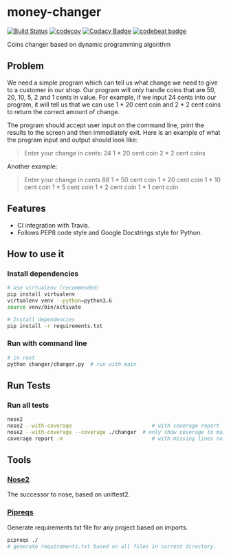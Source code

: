 # money-changer
[![Build Status](https://travis-ci.org/egmontsong/money-changer.svg?branch=master)](https://travis-ci.org/egmontsong/money-changer)
[![codecov](https://codecov.io/gh/egmontsong/money-changer/branch/master/graph/badge.svg)](https://codecov.io/gh/egmontsong/money-changer)
[![Codacy Badge](https://api.codacy.com/project/badge/Grade/bdcbe53edebf44baa6b1b8602ac1833a)](https://www.codacy.com/app/egmontsong/money-changer?utm_source=github.com&amp;utm_medium=referral&amp;utm_content=egmontsong/money-changer&amp;utm_campaign=Badge_Grade)
[![codebeat badge](https://codebeat.co/badges/4f95fbd3-5db5-4f2f-82ac-1b14c91f7412)](https://codebeat.co/projects/github-com-egmontsong-money-changer-master)


Coins changer based on dynamic programming algorithm

## Problem
We need a simple program which can tell us what change we need to give
to a customer in our shop. Our program will only handle coins that are 50, 20,
10, 5, 2 and 1 cents in value. For example, if we input 24 cents into our
program, it will tell us that we can use 1 * 20 cent coin and 2 * 2 cent coins
to return the correct amount of change.

The program should accept user input on the command line, print the results to
the screen and then immediately exit. Here is an example of what the program
input and output should look like:

> Enter your change in cents:
> 24
> 1 * 20 cent coin
> 2 * 2 cent coins

Another example:

> Enter your change in cents
> 88
> 1 * 50 cent coin
> 1 * 20 cent coin
> 1 * 10 cent coin
> 1 * 5 cent coin
> 1 * 2 cent coin
> 1 * 1 cent coin

## Features
* CI integration with Travis.
* Follows PEP8 code style and Google Docstrings style for Python.

## How to use it
### Install dependencies
```bash
# Use virtualenv (recommended)
pip install virtualenv
virtualenv venv --python=python3.6
source venv/bin/activate

# Install dependencies
pip install -r requirements.txt
```

### Run with command line
```bash
# in root 
python changer/changer.py  # run with main
```

## Run Tests
### Run all tests
```bash
nose2
nose2 --with-coverage                          # with coverage report
nose2 --with-coverage --coverage ./changer  # only show coverage to main package
coverage report -m                             # with missing lines no. indicated
```

## Tools
### [Nose2](https://github.com/nose-devs/nose2)
The successor to nose, based on unittest2.


### [Pipreqs](https://github.com/bndr/pipreqs)
Generate requirements.txt file for any project based on imports.
```bash
pipreqs ./ 
# generate requirements.txt based on all files in current directory.
```
